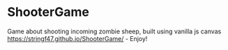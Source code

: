 # ShooterGame
Game about shooting incoming zombie sheep, built using vanilla js canvas
https://stringf47.github.io/ShooterGame/ - Enjoy!

